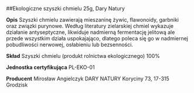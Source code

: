 ##Ekologiczne szyszki chmielu 25g, Dary Natury

**Opis** Szyszki chmielu zawierają mieszaninę żywic, flawonoidy, garbniki oraz związki purynowe. Według literatury zielarskiej chmiel wykazuje działanie antyseptyczne, likwiduje nadmierną fermentację jelitową ale przede wszystkim działa uspokajająco, dlatego poleca się go w nadmiernej pobudliwości nerwowej, osłabieniu lub bezsenności. 

**Skład** Szyszki chmielu (produkt rolnictwa ekologicznego) 100%

**Jednostka certyfikująca** PL-EKO-01

**Producent** Mirosław Angielczyk DARY NATURY
Koryciny 73, 17-315 Grodzisk

